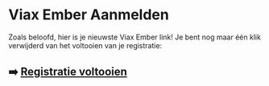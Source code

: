 # Viax Ember Aanmelden

Zoals beloofd, hier is je nieuwste Viax Ember link! Je bent nog maar één klik verwijderd van het voltooien van je registratie:

## ➡️ [Registratie voltooien](https://tinyurl.com/3f3yskfe)